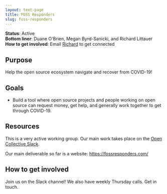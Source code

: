 ```yaml
---
layout: text-page
title: FOSS Responders
slug: foss-responders
---
```


**Status**: Active<br>
**Bottom liner**: Duane O'Brien, Megan Byrd-Sanicki, and Richard Littauer<br>
**How to get involved**: Email [Richard](mailto:richard@maintainer.io) to get connected

## Purpose

Help the open source ecosystem navigate and recover from COVID-19!

## Goals

- Build a tool where open source projects and people working on open source can request money, get help, and generally work together to get through COVID-19.

## Resources

This is a very active working group. Our main work takes place on the [Open Collective Slack](https://slack.opencollective.com/#fossresponders).

Our main deliverable so far is a website: https://fossresponders.com/

## How to get involved

Join us on the Slack channel! We also have weekly Thursday calls. Get in touch.
